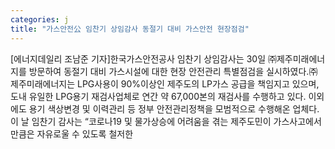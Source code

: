 ```yaml
---
categories: j
title: "가스안전公 임찬기 상임감사 동절기 대비 가스안전 현장점검"
---
```

[에너지데일리 조남준 기자]한국가스안전공사 임찬기 상임감사는 30일 ㈜제주미래에너지를 방문하여 동절기 대비 가스시설에 대한 현장 안전관리 특별점검을 실시하였다.㈜제주미래에너지는 LPG사용이 90%이상인 제주도의 LP가스 공급을 책임지고 있으며, 도내 유일한 LPG용기 재검사업체로 연간 약 67,000본의 재검사를 수행하고 있다. 이외에도 용기 색상변경 및 이력관리 등 정부 안전관리정책을 모범적으로 수행해온 업체다.이 날 임찬기 감사는 “코로나19 및 물가상승에 어려움을 겪는 제주도민이 가스사고에서 만큼은 자유로울 수 있도록 철저한
